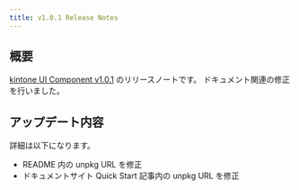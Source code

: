 ```yaml
---
title: v1.0.1 Release Notes
---
```


## 概要

[kintone UI Component v1.0.1](https://github.com/kintone-labs/kintone-ui-component/releases/tag/v1.0.1) のリリースノートです。
ドキュメント関連の修正を行いました。

## アップデート内容

詳細は以下になります。

- README 内の unpkg URL を修正
- ドキュメントサイト Quick Start 記事内の unpkg URL を修正